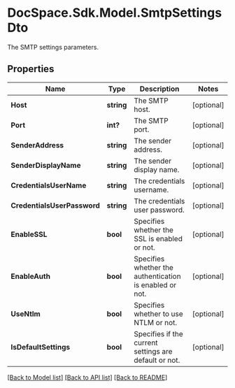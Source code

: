 # DocSpace.Sdk.Model.SmtpSettingsDto
The SMTP settings parameters.

## Properties

Name | Type | Description | Notes
------------ | ------------- | ------------- | -------------
**Host** | **string** | The SMTP host. | [optional] 
**Port** | **int?** | The SMTP port. | [optional] 
**SenderAddress** | **string** | The sender address. | [optional] 
**SenderDisplayName** | **string** | The sender display name. | [optional] 
**CredentialsUserName** | **string** | The credentials username. | [optional] 
**CredentialsUserPassword** | **string** | The credentials user password. | [optional] 
**EnableSSL** | **bool** | Specifies whether the SSL is enabled or not. | [optional] 
**EnableAuth** | **bool** | Specifies whether the authentication is enabled or not. | [optional] 
**UseNtlm** | **bool** | Specifies whether to use NTLM or not. | [optional] 
**IsDefaultSettings** | **bool** | Specifies if the current settings are default or not. | [optional] 

[[Back to Model list]](../README.md#documentation-for-models) [[Back to API list]](../README.md#documentation-for-api-endpoints) [[Back to README]](../README.md)

